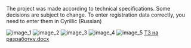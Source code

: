 The project was made according to technical specifications. Some decisions are subject to change.
To enter registration data correctly, you need to enter them in Cyrillic (Russian)

![image_1](https://github.com/serSosochny/OnlineShop/assets/81870716/c9c069cf-fabd-44dd-af13-e7990481f8b3)
![image_2](https://github.com/serSosochny/OnlineShop/assets/81870716/9c37fe37-4788-4ec0-8615-e478491c7fb0)
![image_3](https://github.com/serSosochny/OnlineShop/assets/81870716/1eb2afdb-28dc-4afd-9503-43aaadb55b9b)
![image_4](https://github.com/serSosochny/OnlineShop/assets/81870716/ca6ef617-9a2e-4d4d-9d4a-fcc980a93921)
![image_5](https://github.com/serSosochny/OnlineShop/assets/81870716/69744d12-729d-4abb-8a5d-256f0608e0f7)
[ТЗ на разработку.docx](https://github.com/serSosochny/OnlineShop/files/14456080/default.docx)
